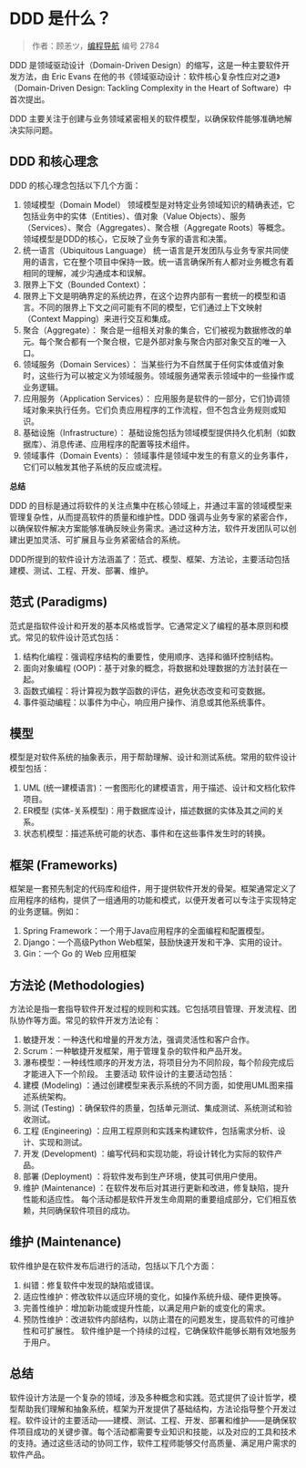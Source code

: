 # DDD 是什么？

> 作者：顾恙ツ，[编程导航](https://www.codefather.cn) 编号 2784

DDD 是领域驱动设计（Domain-Driven Design）的缩写，这是一种主要软件开发方法，由 Eric Evans 在他的书《领域驱动设计：软件核心复杂性应对之道》（Domain-Driven Design: Tackling Complexity in the Heart of Software）中首次提出。

DDD 主要关注于创建与业务领域紧密相关的软件模型，以确保软件能够准确地解决实际问题。

## DDD 和核心理念

DDD 的核心理念包括以下几个方面：

1. 领域模型（Domain Model） 领域模型是对特定业务领域知识的精确表述，它包括业务中的实体（Entities）、值对象（Value Objects）、服务（Services）、聚合（Aggregates）、聚合根（Aggregate Roots）等概念。领域模型是DDD的核心，它反映了业务专家的语言和决策。
2. 统一语言（Ubiquitous Language） 统一语言是开发团队与业务专家共同使用的语言，它在整个项目中保持一致。统一语言确保所有人都对业务概念有着相同的理解，减少沟通成本和误解。
3. 限界上下文（Bounded Context）：
4. 限界上下文是明确界定的系统边界，在这个边界内部有一套统一的模型和语言。不同的限界上下文之间可能有不同的模型，它们通过上下文映射（Context Mapping）来进行交互和集成。
5. 聚合（Aggregate）： 聚合是一组相关对象的集合，它们被视为数据修改的单元。每个聚合都有一个聚合根，它是外部对象与聚合内部对象交互的唯一入口。
6. 领域服务（Domain Services）： 当某些行为不自然属于任何实体或值对象时，这些行为可以被定义为领域服务。领域服务通常表示领域中的一些操作或业务逻辑。
7. 应用服务（Application Services）： 应用服务是软件的一部分，它们协调领域对象来执行任务。它们负责应用程序的工作流程，但不包含业务规则或知识。
8. 基础设施（Infrastructure）： 基础设施包括为领域模型提供持久化机制（如数据库）、消息传递、应用程序的配置等技术组件。
9. 领域事件（Domain Events）： 领域事件是领域中发生的有意义的业务事件，它们可以触发其他子系统的反应或流程。

**总结**

DDD 的目标是通过将软件的关注点集中在核心领域上，并通过丰富的领域模型来管理复杂性，从而提高软件的质量和维护性。DDD 强调与业务专家的紧密合作，以确保软件解决方案能够准确反映业务需求。通过这种方法，软件开发团队可以创建出更加灵活、可扩展且与业务紧密结合的系统。

DDD所提到的软件设计方法涵盖了：范式、模型、框架、方法论，主要活动包括建模、测试、工程、开发、部署、维护。

## 范式 (Paradigms)

范式是指软件设计和开发的基本风格或哲学。它通常定义了编程的基本原则和模式。常见的软件设计范式包括：

1. 结构化编程：强调程序结构的重要性，使用顺序、选择和循环控制结构。
2. 面向对象编程 (OOP)：基于对象的概念，将数据和处理数据的方法封装在一起。
3. 函数式编程：将计算视为数学函数的评估，避免状态改变和可变数据。
4. 事件驱动编程：以事件为中心，响应用户操作、消息或其他系统事件。

## 模型

模型是对软件系统的抽象表示，用于帮助理解、设计和测试系统。常用的软件设计模型包括：

1. UML (统一建模语言)：一套图形化的建模语言，用于描述、设计和文档化软件项目。
2. ER模型 (实体-关系模型)：用于数据库设计，描述数据的实体及其之间的关系。
3. 状态机模型：描述系统可能的状态、事件和在这些事件发生时的转换。

## 框架 (Frameworks)

框架是一套预先制定的代码库和组件，用于提供软件开发的骨架。框架通常定义了应用程序的结构，提供了一组通用的功能和模式，以便开发者可以专注于实现特定的业务逻辑。例如：

1. Spring Framework：一个用于Java应用程序的全面编程和配置模型。
2. Django：一个高级Python Web框架，鼓励快速开发和干净、实用的设计。
3. Gin：一个 Go 的 Web 应用框架

## 方法论 (Methodologies)

方法论是指一套指导软件开发过程的规则和实践。它包括项目管理、开发流程、团队协作等方面。常见的软件开发方法论有：

1. 敏捷开发：一种迭代和增量的开发方法，强调灵活性和客户合作。
2. Scrum：一种敏捷开发框架，用于管理复杂的软件和产品开发。
3. 瀑布模型：一种线性顺序的开发方法，将项目分为不同阶段，每个阶段完成后才能进入下一个阶段。 主要活动 软件设计的主要活动包括：
4. 建模 (Modeling) ：通过创建模型来表示系统的不同方面，如使用UML图来描述系统架构。
5. 测试 (Testing) ：确保软件的质量，包括单元测试、集成测试、系统测试和验收测试。
6. 工程 (Engineering) ：应用工程原则和实践来构建软件，包括需求分析、设计、实现和测试。
7. 开发 (Development) ：编写代码和实现功能，将设计转化为实际的软件产品。
8. 部署 (Deployment) ：将软件发布到生产环境，使其可供用户使用。
9. 维护 (Maintenance) ：在软件发布后对其进行更新和改进，修复缺陷，提升性能和适应性。 每个活动都是软件开发生命周期的重要组成部分，它们相互依赖，共同确保软件项目的成功。

## 维护 (Maintenance)

软件维护是在软件发布后进行的活动，包括以下几个方面：

1. 纠错：修复软件中发现的缺陷或错误。
2. 适应性维护：修改软件以适应环境的变化，如操作系统升级、硬件更换等。
3. 完善性维护：增加新功能或提升性能，以满足用户新的或变化的需求。
4. 预防性维护：改进软件内部结构，以防止潜在的问题发生，提高软件的可维护性和可扩展性。 软件维护是一个持续的过程，它确保软件能够长期有效地服务于用户。

## 总结

软件设计方法是一个复杂的领域，涉及多种概念和实践。范式提供了设计哲学，模型帮助我们理解和抽象系统，框架为开发提供了基础结构，方法论指导整个开发过程。软件设计的主要活动——建模、测试、工程、开发、部署和维护——是确保软件项目成功的关键步骤。每个活动都需要专业知识和技能，以及对应的工具和技术的支持。通过这些活动的协同工作，软件工程师能够交付高质量、满足用户需求的软件产品。